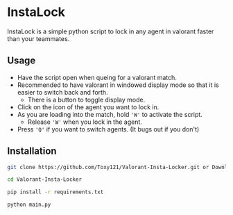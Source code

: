 # InstaLock
InstaLock is a simple python script to lock in any agent in valorant faster than your teammates.

## Usage
- Have the script open when queing for a valorant match.
- Recommended to have valorant in windowed display mode so that it is easier to switch back and forth.
  - There is a button to toggle display mode. 
- Click on the icon of the agent you want to lock in.
- As you are loading into the match, hold `'W'` to activate the script.
  - Release `'W'` when you lock in the agent.
- Press `'Q'` if you want to switch agents. (It bugs out if you don't)
## Installation
```sh
git clone https://github.com/Toxy121/Valorant-Insta-Locker.git or Download ZIP

cd Valorant-Insta-Locker

pip install -r requirements.txt

python main.py
```
